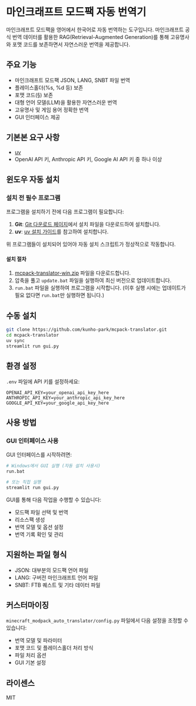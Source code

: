 # 마인크래프트 모드팩 자동 번역기

마인크래프트 모드팩을 영어에서 한국어로 자동 번역하는 도구입니다. 마인크래프트 공식 번역 데이터를 활용한 RAG(Retrieval-Augmented Generation)를 통해 고유명사와 포맷 코드를 보존하면서 자연스러운 번역을 제공합니다.

## 주요 기능

- 마인크래프트 모드팩 JSON, LANG, SNBT 파일 번역
- 플레이스홀더(%s, %d 등) 보존
- 포맷 코드(§) 보존
- 대형 언어 모델(LLM)을 활용한 자연스러운 번역
- 고유명사 및 게임 용어 정확한 번역
- GUI 인터페이스 제공

## 기본본 요구 사항
- [uv](https://github.com/astral-sh/uv)
- OpenAI API 키, Anthropic API 키, Google AI API 키 중 하나 이상

## 윈도우 자동 설치

### 설치 전 필수 프로그램

프로그램을 설치하기 전에 다음 프로그램이 필요합니다:

1. **Git**: [Git 다운로드 페이지](https://git-scm.com/downloads/win)에서 설치 파일을 다운로드하여 설치합니다.
2. **uv**: [uv 설치 가이드](https://docs.astral.sh/uv/getting-started/installation/#__tabbed_1_2)를 참고하여 설치합니다.

위 프로그램들이 설치되어 있어야 자동 설치 스크립트가 정상적으로 작동합니다.

#### 설치 절차

1. [mcpack-translator-win.zip](https://github.com/kunho-park/mcpack-translator/releases/download/setup/mcpack-translator-win.zip) 파일을 다운로드합니다.
2. 압축을 풀고 `update.bat` 파일을 실행하여 최신 버전으로 업데이트합니다.
3. `run.bat` 파일을 실행하여 프로그램을 시작합니다.
   (이후 실행 시에는 업데이트가 필요 없다면 `run.bat`만 실행하면 됩니다.)

## 수동 설치
```bash
git clone https://github.com/kunho-park/mcpack-translator.git
cd mcpack-translator
uv sync
streamlit run gui.py
```

## 환경 설정

`.env` 파일에 API 키를 설정하세요:
```
OPENAI_API_KEY=your_openai_api_key_here
ANTHROPIC_API_KEY=your_anthropic_api_key_here
GOOGLE_API_KEY=your_google_api_key_here
```

## 사용 방법

### GUI 인터페이스 사용

GUI 인터페이스를 시작하려면:

```bash
# Windows에서 GUI 실행 (자동 설치 사용시)
run.bat

# 또는 직접 실행
streamlit run gui.py
```

GUI를 통해 다음 작업을 수행할 수 있습니다:
- 모드팩 파일 선택 및 번역
- 리소스팩 생성
- 번역 모델 및 옵션 설정
- 번역 기록 확인 및 관리

## 지원하는 파일 형식

- JSON: 대부분의 모드팩 언어 파일
- LANG: 구버전 마인크래프트 언어 파일
- SNBT: FTB 퀘스트 및 기타 데이터 파일

## 커스터마이징

`minecraft_modpack_auto_translator/config.py` 파일에서 다음 설정을 조정할 수 있습니다:

- 번역 모델 및 파라미터
- 포맷 코드 및 플레이스홀더 처리 방식
- 파일 처리 옵션
- GUI 기본 설정

## 라이센스

MIT
